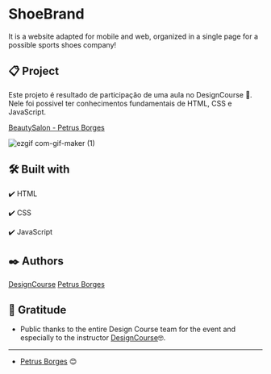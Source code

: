 # ShoeBrand

It is a website adapted for mobile and web, organized in a single page for a possible
sports shoes company!

## 📋 Project

Este projeto é resultado de participação de uma aula no DesignCourse 🚀.
Nele foi possivel ter conhecimentos fundamentais de HTML, CSS e JavaScript.

[BeautySalon - Petrus Borges](https://petrusborges-beautysalon.netlify.app)

![ezgif com-gif-maker (1)](https://user-images.githubusercontent.com/105453766/168395457-2152dc05-e4c0-45c0-b283-2f9e23629fb6.gif)

## 🛠️ Built with

✔️ HTML

✔️ CSS

✔️ JavaScript

## ✒️ Authors

[DesignCourse](https://www.youtube.com/watch?v=gXLjWRteuWI&list=PLfCPaSPS7QmFDEllBNFwjciDZl4KSUfr_&index=5&t=1294s)
[Petrus Borges](https://github.com/PetrusBorges)

## 🎁 Gratitude

- Public thanks to the entire Design Course team for the event and especially to the instructor
  [DesignCourse](https://www.youtube.com/c/DesignCourse)🤓.

---

- [Petrus Borges](https://www.linkedin.com/in/petrusborgesmachado/) 😊
